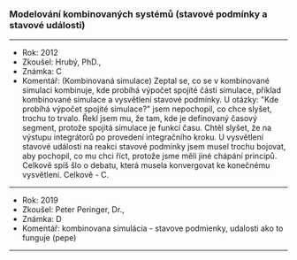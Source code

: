 ### Modelování kombinovaných systémů (stavové podmínky a stavové události)

----------------------------------------

- Rok: 2012
- Zkoušel: Hrubý, PhD.,
- Známka: C
- Komentář: (Kombinovaná simulace) Zeptal se, co se v kombinované simulaci kombinuje, kde probíhá výpočet spojité části simulace, příklad kombinované simulace a vysvětlení stavové podmínky. U otázky: "Kde probíhá výpočet spojité simulace?" jsem nepochopil, co chce slyšet, trochu to trvalo. Řekl jsem mu, že tam, kde je definovaný časový segment, protože spojitá simulace je funkcí času. Chtěl slyšet, že na výstupu integrátorů po provedení integračního kroku. U vysvětlení stavové události na reakci stavové podmínky jsem musel trochu bojovat, aby pochopil, co mu chci říct, protože jsme měli jiné chápání principů. Celkově spíš šlo o debatu, která musela konvergovat ke konečnému vysvětlení. Celkově - C.

----------------------------------------

- Rok: 2019
- Zkoušel: Peter Peringer, Dr.,
- Známka: D
- Komentář: kombinovana simulácia - stavove podmienky, udalosti ako to funguje (pepe)

----------------------------------------
